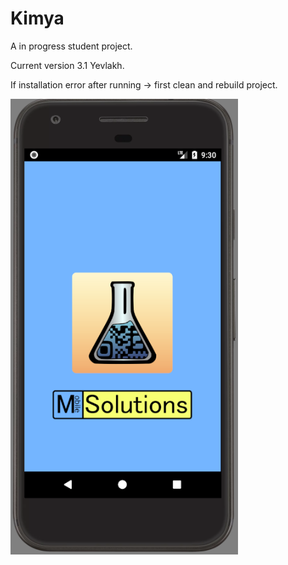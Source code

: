 # Kimya

A in progress student project.

Current version 3.1 Yevlakh.

If installation error after running -> first clean and rebuild project.

![scs splashscreen](https://github.com/MikioOsaki/Kimya/blob/master/Screenshots/kimya_scs_splash.png)

